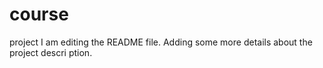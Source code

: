 # course
project
I am editing the README file. Adding some more details about the project descri
ption.

